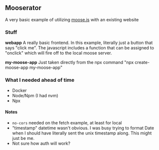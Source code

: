 
## Mooserator

A very basic example of utilizing [moose.js](https://www.moosejs.com/) with an existing website

### Stuff

**webapp**
A really basic frontend. In this example, literally just a button that says "click me". The javascript includes a function that can be assigned to "onclick" which will fire off to the local moose server.

**my-moose-app**
Just taken directly from the npx command "npx create-moose-app my-moose-app"

### What I needed ahead of time

- Docker
- Node/Npm (I had nvm)
- Npx

#### Notes

- `no-cors` needed on the fetch example, at least for local
- "timestamp" datetime wasn't obvious. I was busy trying to format Date when I should have literally sent the unix timestamp along. This might just be me.
- Not sure how auth will work?